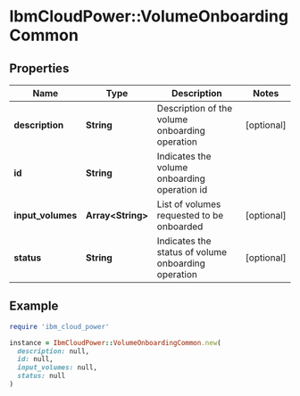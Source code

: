 # IbmCloudPower::VolumeOnboardingCommon

## Properties

| Name | Type | Description | Notes |
| ---- | ---- | ----------- | ----- |
| **description** | **String** | Description of the volume onboarding operation | [optional] |
| **id** | **String** | Indicates the volume onboarding operation id |  |
| **input_volumes** | **Array&lt;String&gt;** | List of volumes requested to be onboarded | [optional] |
| **status** | **String** | Indicates the status of volume onboarding operation | [optional] |

## Example

```ruby
require 'ibm_cloud_power'

instance = IbmCloudPower::VolumeOnboardingCommon.new(
  description: null,
  id: null,
  input_volumes: null,
  status: null
)
```

